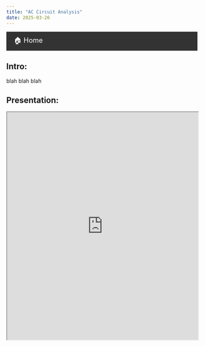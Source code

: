 ```yaml
---
title: "AC Circuit Analysis"
date: 2025-03-26
---
```

<nav style="background: #333; padding: 10px;">
  <a href="{'../index.md'}" style="color: white; text-decoration: none; font-size: 18px; padding: 10px;">
  🏠 Home
  </a>
</nav>




## Intro:

blah blah blah

## Presentation:

<iframe src="https://EngineeringShare.github.io/engineering-hub/presentations/AC-Circuit-Analysis/AC Circuit Analysis.pdf" width="100%" height="600px">
</iframe>
